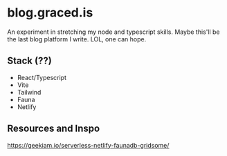# blog.graced.is
An experiment in stretching my node and typescript skills. Maybe this'll be the last blog platform I write. LOL, one can hope.

## Stack (??)
* React/Typescript
* Vite
* Tailwind
* Fauna
* Netlify

## Resources and Inspo
https://geekiam.io/serverless-netlify-faunadb-gridsome/